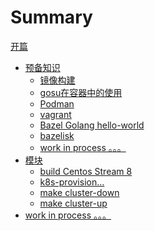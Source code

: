 # Summary

[开篇](start.md)

- [预备知识](basic.md)
    - [镜像构建](basic/docker-build.md)
    - [gosu在容器中的使用](basic/dock-gosu.md)
    - [Podman](basic/podman-insecure.md)
    - [vagrant](basic/vagrant.md)
    - [Bazel Golang hello-world](basic/bazel-go-hello.md)
    - [bazelisk](basic/bazelisk.md)
    - [work in process 。。。]()
- [模块]()
    - [build Centos Stream 8](module/build-centos8.md)
    - [k8s-provision...](module/k8s-provision.md)
    - [make cluster-down]()
    - [make cluster-up]()
- [work in process 。。。]()

